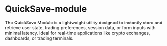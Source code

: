 # QuickSave-module
The QuickSave Module is a lightweight utility designed to instantly store and retrieve user state, trading preferences, session data, or form inputs with minimal latency. Ideal for real-time applications like crypto exchanges, dashboards, or trading terminals.
